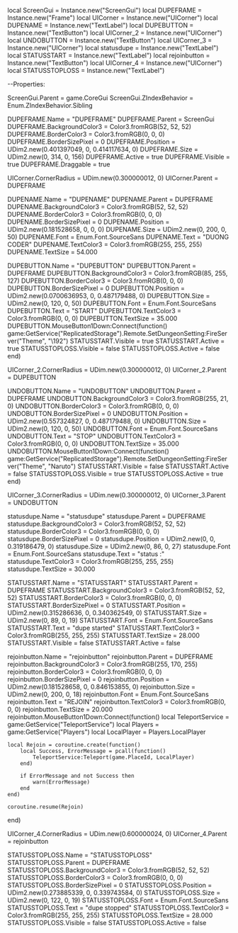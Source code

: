 local ScreenGui = Instance.new("ScreenGui")
local DUPEFRAME = Instance.new("Frame")
local UICorner = Instance.new("UICorner")
local DUPENAME = Instance.new("TextLabel")
local DUPEBUTTON = Instance.new("TextButton")
local UICorner_2 = Instance.new("UICorner")
local UNDOBUTTON = Instance.new("TextButton")
local UICorner_3 = Instance.new("UICorner")
local statusdupe = Instance.new("TextLabel")
local STATUSSTART = Instance.new("TextLabel")
local rejoinbutton = Instance.new("TextButton")
local UICorner_4 = Instance.new("UICorner")
local STATUSSTOPLOSS = Instance.new("TextLabel")

--Properties:

ScreenGui.Parent = game.CoreGui
ScreenGui.ZIndexBehavior = Enum.ZIndexBehavior.Sibling

DUPEFRAME.Name = "DUPEFRAME"
DUPEFRAME.Parent = ScreenGui
DUPEFRAME.BackgroundColor3 = Color3.fromRGB(52, 52, 52)
DUPEFRAME.BorderColor3 = Color3.fromRGB(0, 0, 0)
DUPEFRAME.BorderSizePixel = 0
DUPEFRAME.Position = UDim2.new(0.401397049, 0, 0.414117634, 0)
DUPEFRAME.Size = UDim2.new(0, 314, 0, 156)
DUPEFRAME.Active = true
DUPEFRAME.Visible = true
DUPEFRAME.Draggable = true

UICorner.CornerRadius = UDim.new(0.300000012, 0)
UICorner.Parent = DUPEFRAME

DUPENAME.Name = "DUPENAME"
DUPENAME.Parent = DUPEFRAME
DUPENAME.BackgroundColor3 = Color3.fromRGB(52, 52, 52)
DUPENAME.BorderColor3 = Color3.fromRGB(0, 0, 0)
DUPENAME.BorderSizePixel = 0
DUPENAME.Position = UDim2.new(0.181528658, 0, 0, 0)
DUPENAME.Size = UDim2.new(0, 200, 0, 50)
DUPENAME.Font = Enum.Font.SourceSans
DUPENAME.Text = "DUONG CODER"
DUPENAME.TextColor3 = Color3.fromRGB(255, 255, 255)
DUPENAME.TextSize = 54.000

DUPEBUTTON.Name = "DUPEBUTTON"
DUPEBUTTON.Parent = DUPEFRAME
DUPEBUTTON.BackgroundColor3 = Color3.fromRGB(85, 255, 127)
DUPEBUTTON.BorderColor3 = Color3.fromRGB(0, 0, 0)
DUPEBUTTON.BorderSizePixel = 0
DUPEBUTTON.Position = UDim2.new(0.0700636953, 0, 0.487179488, 0)
DUPEBUTTON.Size = UDim2.new(0, 120, 0, 50)
DUPEBUTTON.Font = Enum.Font.SourceSans
DUPEBUTTON.Text = "START"
DUPEBUTTON.TextColor3 = Color3.fromRGB(0, 0, 0)
DUPEBUTTON.TextSize = 35.000
DUPEBUTTON.MouseButton1Down:Connect(function()
	game:GetService("ReplicatedStorage").Remote.SetDungeonSetting:FireServer("Theme",  "\192")
	STATUSSTART.Visible = true
	STATUSSTART.Active = true
	STATUSSTOPLOSS.Visible = false
	STATUSSTOPLOSS.Active = false
end)

UICorner_2.CornerRadius = UDim.new(0.300000012, 0)
UICorner_2.Parent = DUPEBUTTON

UNDOBUTTON.Name = "UNDOBUTTON"
UNDOBUTTON.Parent = DUPEFRAME
UNDOBUTTON.BackgroundColor3 = Color3.fromRGB(255, 21, 0)
UNDOBUTTON.BorderColor3 = Color3.fromRGB(0, 0, 0)
UNDOBUTTON.BorderSizePixel = 0
UNDOBUTTON.Position = UDim2.new(0.557324827, 0, 0.487179488, 0)
UNDOBUTTON.Size = UDim2.new(0, 120, 0, 50)
UNDOBUTTON.Font = Enum.Font.SourceSans
UNDOBUTTON.Text = "STOP"
UNDOBUTTON.TextColor3 = Color3.fromRGB(0, 0, 0)
UNDOBUTTON.TextSize = 35.000
UNDOBUTTON.MouseButton1Down:Connect(function()
	game:GetService("ReplicatedStorage").Remote.SetDungeonSetting:FireServer("Theme", "Naruto")
	STATUSSTART.Visible = false
	STATUSSTART.Active = false
	STATUSSTOPLOSS.Visible = true
	STATUSSTOPLOSS.Active = true
end)

UICorner_3.CornerRadius = UDim.new(0.300000012, 0)
UICorner_3.Parent = UNDOBUTTON

statusdupe.Name = "statusdupe"
statusdupe.Parent = DUPEFRAME
statusdupe.BackgroundColor3 = Color3.fromRGB(52, 52, 52)
statusdupe.BorderColor3 = Color3.fromRGB(0, 0, 0)
statusdupe.BorderSizePixel = 0
statusdupe.Position = UDim2.new(0, 0, 0.319186479, 0)
statusdupe.Size = UDim2.new(0, 86, 0, 27)
statusdupe.Font = Enum.Font.SourceSans
statusdupe.Text = "status :"
statusdupe.TextColor3 = Color3.fromRGB(255, 255, 255)
statusdupe.TextSize = 30.000

STATUSSTART.Name = "STATUSSTART"
STATUSSTART.Parent = DUPEFRAME
STATUSSTART.BackgroundColor3 = Color3.fromRGB(52, 52, 52)
STATUSSTART.BorderColor3 = Color3.fromRGB(0, 0, 0)
STATUSSTART.BorderSizePixel = 0
STATUSSTART.Position = UDim2.new(0.315286636, 0, 0.340362549, 0)
STATUSSTART.Size = UDim2.new(0, 89, 0, 19)
STATUSSTART.Font = Enum.Font.SourceSans
STATUSSTART.Text = "dupe started"
STATUSSTART.TextColor3 = Color3.fromRGB(255, 255, 255)
STATUSSTART.TextSize = 28.000
STATUSSTART.Visible = false
STATUSSTART.Active = false

rejoinbutton.Name = "rejoinbutton"
rejoinbutton.Parent = DUPEFRAME
rejoinbutton.BackgroundColor3 = Color3.fromRGB(255, 170, 255)
rejoinbutton.BorderColor3 = Color3.fromRGB(0, 0, 0)
rejoinbutton.BorderSizePixel = 0
rejoinbutton.Position = UDim2.new(0.181528658, 0, 0.846153855, 0)
rejoinbutton.Size = UDim2.new(0, 200, 0, 18)
rejoinbutton.Font = Enum.Font.SourceSans
rejoinbutton.Text = "REJOIN"
rejoinbutton.TextColor3 = Color3.fromRGB(0, 0, 0)
rejoinbutton.TextSize = 20.000
rejoinbutton.MouseButton1Down:Connect(function()
	local TeleportService = game:GetService("TeleportService")
	local Players = game:GetService("Players")
	local LocalPlayer = Players.LocalPlayer

	local Rejoin = coroutine.create(function()
		local Success, ErrorMessage = pcall(function()
			TeleportService:Teleport(game.PlaceId, LocalPlayer)
		end)

		if ErrorMessage and not Success then
			warn(ErrorMessage)
		end
	end)

	coroutine.resume(Rejoin)
end)

UICorner_4.CornerRadius = UDim.new(0.600000024, 0)
UICorner_4.Parent = rejoinbutton

STATUSSTOPLOSS.Name = "STATUSSTOPLOSS"
STATUSSTOPLOSS.Parent = DUPEFRAME
STATUSSTOPLOSS.BackgroundColor3 = Color3.fromRGB(52, 52, 52)
STATUSSTOPLOSS.BorderColor3 = Color3.fromRGB(0, 0, 0)
STATUSSTOPLOSS.BorderSizePixel = 0
STATUSSTOPLOSS.Position = UDim2.new(0.273885339, 0, 0.339743584, 0)
STATUSSTOPLOSS.Size = UDim2.new(0, 122, 0, 19)
STATUSSTOPLOSS.Font = Enum.Font.SourceSans
STATUSSTOPLOSS.Text = "dupe stopped"
STATUSSTOPLOSS.TextColor3 = Color3.fromRGB(255, 255, 255)
STATUSSTOPLOSS.TextSize = 28.000
STATUSSTOPLOSS.Visible = false
STATUSSTOPLOSS.Active = false
